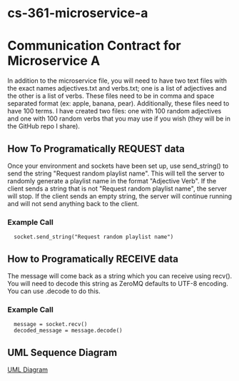 # cs-361-microservice-a

# Communication Contract for Microservice A
In addition to the microservice file, you will need to have two text files with the exact names adjectives.txt and verbs.txt; one is a list of adjectives and the other is a list of verbs. These files need to be in comma and space separated format (ex: apple, banana, pear). Additionally, these files need to have 100 terms. I have created two files: one with 100 random adjectives and one with 100 random verbs that you may use if you wish (they will be in the GitHub repo I share).   
## How To Programatically REQUEST data
Once your environment and sockets have been set up, use send_string() to send the string "Request random playlist name". This will tell the server to randomly generate a playlist name in the format "Adjective Verb". If the client sends a string that is not "Request random playlist name", the server will stop. If the client sends an empty string, the server will continue running and will not send anything back to the client.
### Example Call
``` 
  socket.send_string("Request random playlist name") 
```
## How to Programatically RECEIVE data
The message will come back as a string which you can receive using recv(). You will need to decode this string as ZeroMQ defaults to UTF-8 encoding. You can use .decode to do this.
### Example Call
```
  message = socket.recv()
  decoded_message = message.decode()
```
## UML Sequence Diagram
[UML Diagram](/UML.png)
